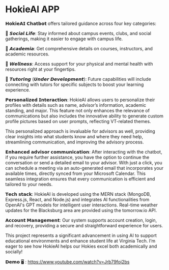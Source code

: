 # HokieAI APP

𝗛𝗼𝗸𝗶𝗲𝗔𝗜 𝗖𝗵𝗮𝘁𝗯𝗼𝘁 offers tailored guidance across four key categories:

🔹 𝙎𝙤𝙘𝙞𝙖𝙡 𝙇𝙞𝙛𝙚: Stay informed about campus events, clubs, and social gatherings, making it easier to engage with campus life.

🔹 𝘼𝙘𝙖𝙙𝙚𝙢𝙞𝙖: Get comprehensive details on courses, instructors, and academic resources.

🔹 𝙒𝙚𝙡𝙡𝙣𝙚𝙨𝙨: Access support for your physical and mental health with resources right at your fingertips.

🔹 𝙏𝙪𝙩𝙤𝙧𝙞𝙣𝙜 (𝙐𝙣𝙙𝙚𝙧 𝘿𝙚𝙫𝙚𝙡𝙤𝙥𝙢𝙚𝙣𝙩): Future capabilities will include connecting with tutors for specific subjects to boost your learning experience.

𝗣𝗲𝗿𝘀𝗼𝗻𝗮𝗹𝗶𝘇𝗲𝗱 𝗜𝗻𝘁𝗲𝗿𝗮𝗰𝘁𝗶𝗼𝗻: 
HokieAI allows users to personalize their profiles with details such as name, advisor’s information, academic standing, and major. This feature not only enhances the relevance of communications but also includes the innovative ability to generate custom profile pictures based on user prompts, reflecting VT-related themes.

This personalized approach is invaluable for advisors as well, providing clear insights into what students know and where they need help, streamlining communication, and improving the advisory process.

𝗘𝗻𝗵𝗮𝗻𝗰𝗲𝗱 𝗮𝗱𝘃𝗶𝘀𝗼𝗿 𝗰𝗼𝗺𝗺𝘂𝗻𝗶𝗰𝗮𝘁𝗶𝗼𝗻:
After interacting with the chatbot, if you require further assistance, you have the option to continue the conversation or send a detailed email to your advisor. With just a click, you can schedule a meeting via an auto-generated email that incorporates your available times, directly synced from your Microsoft Calendar. This seamless integration ensures that every communication is efficient and tailored to your needs.

𝗧𝗲𝗰𝗵 𝘀𝘁𝗮𝗰𝗸:
HokieAI is developed using the MERN stack (MongoDB, Express.js, React, and Node.js) and integrates AI functionalities from OpenAI's GPT models for intelligent user interactions. Real-time weather updates for the Blacksburg area are provided using the tomorrow.io API.

𝗔𝗰𝗰𝗼𝘂𝗻𝘁 𝗠𝗮𝗻𝗮𝗴𝗲𝗺𝗲𝗻𝘁:
Our system supports account creation, login, and recovery, providing a secure and straightforward experience for users.

This project represents a significant advancement in using AI to support educational environments and enhance student life at Virginia Tech. I’m eager to see how HokieAI helps our Hokies excel both academically and socially!

𝗗𝗲𝗺𝗼 🖥 : https://www.youtube.com/watch?v=Jrb79foj2bs

